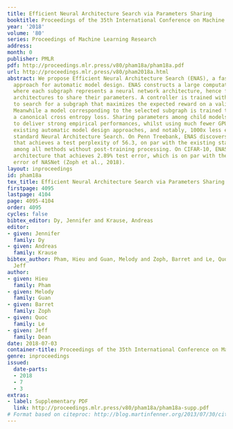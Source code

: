 ```yaml
---
title: Efficient Neural Architecture Search via Parameters Sharing
booktitle: Proceedings of the 35th International Conference on Machine Learning
year: '2018'
volume: '80'
series: Proceedings of Machine Learning Research
address: 
month: 0
publisher: PMLR
pdf: http://proceedings.mlr.press/v80/pham18a/pham18a.pdf
url: http://proceedings.mlr.press/v80/pham2018a.html
abstract: We propose Efficient Neural Architecture Search (ENAS), a fast and inexpensive
  approach for automatic model design. ENAS constructs a large computational graph,
  where each subgraph represents a neural network architecture, hence forcing all
  architectures to share their parameters. A controller is trained with policy gradient
  to search for a subgraph that maximizes the expected reward on a validation set.
  Meanwhile a model corresponding to the selected subgraph is trained to minimize
  a canonical cross entropy loss. Sharing parameters among child models allows ENAS
  to deliver strong empirical performances, whilst using much fewer GPU-hours than
  existing automatic model design approaches, and notably, 1000x less expensive than
  standard Neural Architecture Search. On Penn Treebank, ENAS discovers a novel architecture
  that achieves a test perplexity of 56.3, on par with the existing state-of-the-art
  among all methods without post-training processing. On CIFAR-10, ENAS finds a novel
  architecture that achieves 2.89% test error, which is on par with the 2.65% test
  error of NASNet (Zoph et al., 2018).
layout: inproceedings
id: pham18a
tex_title: Efficient Neural Architecture Search via Parameters Sharing
firstpage: 4095
lastpage: 4104
page: 4095-4104
order: 4095
cycles: false
bibtex_editor: Dy, Jennifer and Krause, Andreas
editor:
- given: Jennifer
  family: Dy
- given: Andreas
  family: Krause
bibtex_author: Pham, Hieu and Guan, Melody and Zoph, Barret and Le, Quoc and Dean,
  Jeff
author:
- given: Hieu
  family: Pham
- given: Melody
  family: Guan
- given: Barret
  family: Zoph
- given: Quoc
  family: Le
- given: Jeff
  family: Dean
date: 2018-07-03
container-title: Proceedings of the 35th International Conference on Machine Learning
genre: inproceedings
issued:
  date-parts:
  - 2018
  - 7
  - 3
extras:
- label: Supplementary PDF
  link: http://proceedings.mlr.press/v80/pham18a/pham18a-supp.pdf
# Format based on citeproc: http://blog.martinfenner.org/2013/07/30/citeproc-yaml-for-bibliographies/
---
```


